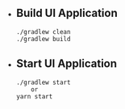 - Build UI Application
     -- 
     ```
     ./gradlew clean
     ./gradlew build  
    ```
- Start UI Application
    --
    ```
    ./gradlew start
        or 
    yarn start